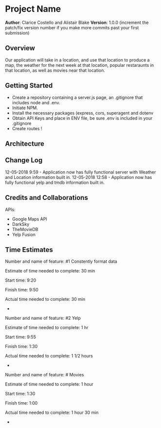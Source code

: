 # Project Name

**Author**: Clarice Costello and Alistair Blake
**Version**: 1.0.0 (increment the patch/fix version number if you make more commits past your first submission)

## Overview
Our application will take in a location, and use that location to produce a map, the weather for the next week at that location, popular restaraunts in that location, as well as movies near that location.

## Getting Started
- Create a repository containing a server.js page, an .gitignore that includes node and .env.
- Initiate NPM.
- Install the necessary packages (express, cors, superagent and dotenv
- Obtain API Keys and place in ENV file, be sure .env is included in your .gitignore
- Create routes !

## Architecture
<!-- Provide a detailed description of the application design. What technologies (languages, libraries, etc) you're using, and any other relevant design information. -->

## Change Log
12-05-2018 9:59 - Application now has fully functional server with Weather and Location information built in. 
12-05-2018 12:58 - Application now has fully functional yelp and tmdb information built in.
<!-- Use this area to document the iterative changes made to your application as each feature is successfully implemented. Use time stamps. Here's an examples:

01-01-2001 4:59pm - Application now has a fully-functional express server, with a GET route for the location resource.
-->

## Credits and Collaborations
APIs:
- Google Maps API
- DarkSky
- TheMovieDB
- Yelp Fusion


## Time Estimates

Number and name of feature: #1 Constently format data

Estimate of time needed to complete: 30 min

Start time: 9:20

Finish time: 9:50

Actual time needed to complete: 30 min

-
Number and name of feature: #2 Yelp

Estimate of time needed to complete: 1 hr

Start time: 9:55

Finish time: 1:30

Actual time needed to complete: 1 1/2 hours

-
Number and name of feature: # Movies

Estimate of time needed to complete: 1 hour

Start time: 1:30

Finish time: 1:00

Actual time needed to complete: 1 hour 30 min

-
